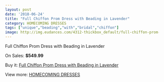 ```yaml
---
layout: post
date: '2018-06-24'
title: "Full Chiffon Prom Dress with Beading in Lavender"
category: HOMECOMING DRESSES
tags: ["unique","beading","with","bridal","chiffon"]
image: http://img.eudances.com/4312-thickbox_default/full-chiffon-prom-dress-with-beading-in-lavender.jpg
---
```

Full Chiffon Prom Dress with Beading in Lavender

On Sales: **$549.99**
<a href="https://www.eudances.com/en/homecoming-dresses/1432-full-chiffon-prom-dress-with-beading-in-lavender.html"><amp-img layout="responsive" width="600" height="600" src="//img.eudances.com/4312-thickbox_default/full-chiffon-prom-dress-with-beading-in-lavender.jpg" alt="Full Chiffon Prom Dress with Beading in Lavender 0" /></a>
<a href="https://www.eudances.com/en/homecoming-dresses/1432-full-chiffon-prom-dress-with-beading-in-lavender.html"><amp-img layout="responsive" width="600" height="600" src="//img.eudances.com/4313-thickbox_default/full-chiffon-prom-dress-with-beading-in-lavender.jpg" alt="Full Chiffon Prom Dress with Beading in Lavender 1" /></a>

Buy it: [Full Chiffon Prom Dress with Beading in Lavender](https://www.eudances.com/en/homecoming-dresses/1432-full-chiffon-prom-dress-with-beading-in-lavender.html "Full Chiffon Prom Dress with Beading in Lavender")

View more: [HOMECOMING DRESSES](https://www.eudances.com/en/15-homecoming-dresses "HOMECOMING DRESSES")